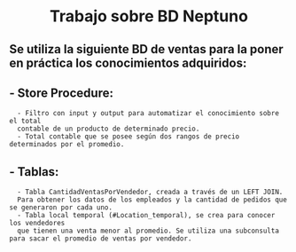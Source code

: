 <h1 align="center"> Trabajo sobre BD Neptuno </h1>

## Se utiliza la siguiente BD de ventas para la poner en práctica los conocimientos adquiridos:

 ## - Store Procedure:</h3>
      - Filtro con input y output para automatizar el conocimiento sobre el total 
      contable de un producto de determinado precio. 
      - Total contable que se posee según dos rangos de precio determinados por el promedio.
 ## - Tablas:
      - Tabla CantidadVentasPorVendedor, creada a través de un LEFT JOIN. 
      Para obtener los datos de los empleados y la cantidad de pedidos que se generaron por cada uno.                                                
      - Tabla local temporal (#Location_temporal), se crea para conocer los vendedores
      que tienen una venta menor al promedio. Se utiliza una subconsulta para sacar el promedio de ventas por vendedor.

      
      
